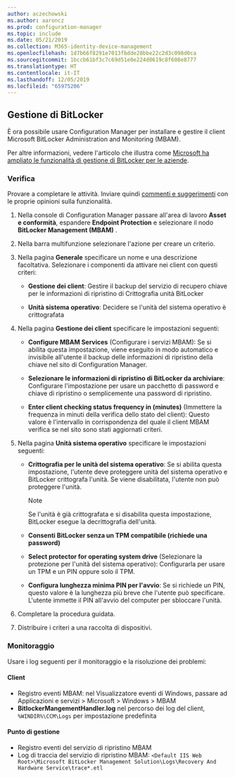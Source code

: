 ```yaml
---
author: aczechowski
ms.author: aaroncz
ms.prod: configuration-manager
ms.topic: include
ms.date: 05/21/2019
ms.collection: M365-identity-device-management
ms.openlocfilehash: 1d7b66f8291e7013fbdde28bbe22c2d3c098d0ca
ms.sourcegitcommit: 1bccb61bf3c7c69d51e0e224d0619c8f608e8777
ms.translationtype: HT
ms.contentlocale: it-IT
ms.lasthandoff: 12/05/2019
ms.locfileid: "65975206"
---
```

## <a name="bkmk_bitlocker"></a> Gestione di BitLocker

<!--3601034-->

È ora possibile usare Configuration Manager per installare e gestire il client Microsoft BitLocker Administration and Monitoring (MBAM).

Per altre informazioni, vedere l'articolo che illustra come [Microsoft ha ampliato le funzionalità di gestione di BitLocker per le aziende](https://techcommunity.microsoft.com/t5/Enterprise-Mobility-Security/Microsoft-expands-BitLocker-management-capabilities-for-the/ba-p/544329).

### <a name="try-it-out"></a>Verifica

Provare a completare le attività. Inviare quindi [commenti e suggerimenti](/sccm/core/understand/find-help#product-feedback) con le proprie opinioni sulla funzionalità.

1. Nella console di Configuration Manager passare all'area di lavoro **Asset e conformità**, espandere **Endpoint Protection** e selezionare il nodo **BitLocker Management (MBAM)** .

1. Nella barra multifunzione selezionare l'azione per creare un criterio.  

1. Nella pagina **Generale** specificare un nome e una descrizione facoltativa. Selezionare i componenti da attivare nei client con questi criteri:  

    - **Gestione dei client**: Gestire il backup del servizio di recupero chiave per le informazioni di ripristino di Crittografia unità BitLocker  

    - **Unità sistema operativo**: Decidere se l'unità del sistema operativo è crittografata

1. Nella pagina **Gestione dei client** specificare le impostazioni seguenti:

    - **Configure MBAM Services** (Configurare i servizi MBAM): Se si abilita questa impostazione, viene eseguito in modo automatico e invisibile all'utente il backup delle informazioni di ripristino della chiave nel sito di Configuration Manager.  

    - **Selezionare le informazioni di ripristino di BitLocker da archiviare**: Configurare l'impostazione per usare un pacchetto di password e chiave di ripristino o semplicemente una password di ripristino.

    - **Enter client checking status frequency in (minutes)** (Immettere la frequenza in minuti della verifica dello stato del client): Questo valore è l'intervallo in corrispondenza del quale il client MBAM verifica se nel sito sono stati aggiornati criteri.

1. Nella pagina **Unità sistema operativo** specificare le impostazioni seguenti:  

    - **Crittografia per le unità del sistema operativo**: Se si abilita questa impostazione, l'utente deve proteggere unità del sistema operativo e BitLocker crittografa l'unità. Se viene disabilitata, l'utente non può proteggere l'unità.  

        > [!Note]  
        > Se l'unità è già crittografata e si disabilita questa impostazione, BitLocker esegue la decrittografia dell'unità.  

    - **Consenti BitLocker senza un TPM compatibile (richiede una password)**

    - **Select protector for operating system drive** (Selezionare la protezione per l'unità del sistema operativo): Configurarla per usare un TPM e un PIN oppure solo il TPM.

    - **Configura lunghezza minima PIN per l'avvio**: Se si richiede un PIN, questo valore è la lunghezza più breve che l'utente può specificare. L'utente immette il PIN all'avvio del computer per sbloccare l'unità.

1. Completare la procedura guidata.

1. Distribuire i criteri a una raccolta di dispositivi.

### <a name="monitor"></a>Monitoraggio

Usare i log seguenti per il monitoraggio e la risoluzione dei problemi:

#### <a name="client"></a>Client

- Registro eventi MBAM: nel Visualizzatore eventi di Windows, passare ad Applicazioni e servizi > Microsoft > Windows > MBAM
- **BitlockerMangementHandler.log** nel percorso dei log del client, `%WINDIR%\CCM\Logs` per impostazione predefinita

#### <a name="management-point"></a>Punto di gestione

- Registro eventi del servizio di ripristino MBAM
- Log di traccia del servizio di ripristino MBAM: `<Default IIS Web Root>\Microsoft BitLocker Management Solution\Logs\Recovery And Hardware Service\trace*.etl`
